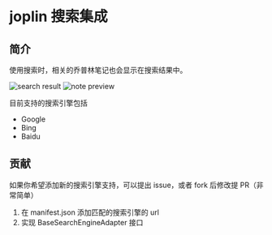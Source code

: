 # joplin 搜索集成

## 简介

使用搜索时，相关的乔普林笔记也会显示在搜索结果中。

![search result](https://img.rxliuli.com/20210315180552.png)
![note preview](https://img.rxliuli.com/20210315180626.png)

目前支持的搜索引擎包括

- Google
- Bing
- Baidu

## 贡献

如果你希望添加新的搜索引擎支持，可以提出 issue，或者 fork 后修改提 PR（非常简单）

1. 在 manifest.json 添加匹配的搜索引擎的 url
2. 实现 BaseSearchEngineAdapter 接口
